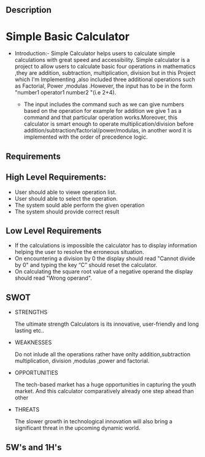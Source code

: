 ## Description
 # Simple Basic Calculator
 *  Introduction:-
    Simple Calculator helps users to calculate simple calculations with great speed and accessibility. 
    Simple calculator is a project to allow users to calculate basic four operations in mathematics ,they are addition, subtraction, multiplication, division but in this Project which I'm Implementing ,also included three additional operations such as Factorial, Power ,modulas .However, the input has to be in the form "number1 operator1 number2 "(i.e 2+4).
    
    * The input includes the command such as we can give numbers based on the operation for example for addition we give 1 as a command and that particular operation works.Moreover, this calculator is smart enough to operate multiplication/division before addition/subtraction/factorial/power/modulas, in another word it is implemented with the order of precedence logic.



## Requirements

## High Level Requirements:
* User should able to viewe operation list.
* User should able to select the operation.
* The system sould able perform the given operation	 
* The system should provide correct result

 

## Low Level Requirements
* If the calculations is impossible the calculator has to display information helping
  the user to resolve the erroneous situation.
* On encountering a division by 0 the display should read "Cannot divide by 0" and typing the
  key “C” should reset the calculator.
* On calculating the square root value of a negative operand the display should read "Wrong
  operand".



## SWOT
* STRENGTHS

  The ultimate strength Calculators is its innovative, user-friendly and long lasting etc..

* WEAKNESSES

  Do not inlude all the operations rather have onlty addition,subtraction multiplication, division ,modulas ,power and factorial.

* OPPORTUNITIES

  The tech-based market has a huge opportunities in capturing the youth market. And this calculator comparatively already one step ahead than other

* THREATS

  The slower growth in technological innovation will also bring a significant threat in the upcoming dynamic world.


## 5W's and 1H's
